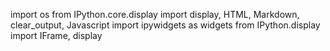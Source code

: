import os
from IPython.core.display import display, HTML, Markdown, clear_output, Javascript
import ipywidgets as widgets
from IPython.display import IFrame, display
